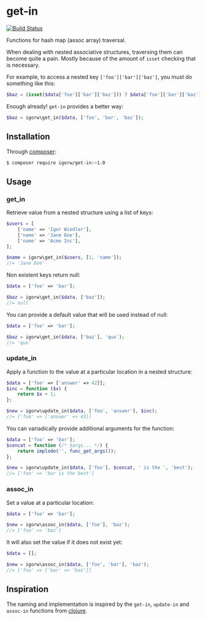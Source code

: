 # get-in

[![Build Status](https://travis-ci.org/igorw/get-in.png)](https://travis-ci.org/igorw/get-in)

Functions for hash map (assoc array) traversal.

When dealing with nested associative structures, traversing them can become
quite a pain. Mostly because of the amount of `isset` checking that is
necessary.

For example, to access a nested key `['foo']['bar']['baz']`, you must do
something like this:

```php
$baz = (isset($data['foo']['bar']['baz'])) ? $data['foo']['bar']['baz'] : null;
```

Enough already! `get-in` provides a better way:

```php
$baz = igorw\get_in($data, ['foo', 'bar', 'baz']);
```

## Installation

Through [composer](http://getcomposer.org):

```bash
$ composer require igorw/get-in:~1.0
```

## Usage

### get_in

Retrieve value from a nested structure using a list of keys:

```php
$users = [
    ['name' => 'Igor Wiedler'],
    ['name' => 'Jane Doe'],
    ['name' => 'Acme Inc'],
];

$name = igorw\get_in($users, [1, 'name']);
//= 'Jane Doe'
```

Non existent keys return null:

```php
$data = ['foo' => 'bar'];

$baz = igorw\get_in($data, ['baz']);
//= null
```
You can provide a default value that will be used instead of null:

```php
$data = ['foo' => 'bar'];

$baz = igorw\get_in($data, ['baz'], 'qux');
//= 'qux'
```
### update_in

Apply a function to the value at a particular location in a nested structure:

```php
$data = ['foo' => ['answer' => 42]];
$inc = function ($x) {
    return $x + 1;
};

$new = igorw\update_in($data, ['foo', 'answer'], $inc);
//= ['foo' => ['answer' => 43]]
```

You can variadically provide additional arguments for the function:

```php
$data = ['foo' => 'bar'];
$concat = function (/* $args... */) {
    return implode('', func_get_args());
};

$new = igorw\update_in($data, ['foo'], $concat, ' is the ', 'best');
//= ['foo' => 'bar is the best']
```

### assoc_in

Set a value at a particular location:

```php
$data = ['foo' => 'bar'];

$new = igorw\assoc_in($data, ['foo'], 'baz');
//= ['foo' => 'baz']
```

It will also set the value if it does not exist yet:

```php
$data = [];

$new = igorw\assoc_in($data, ['foo', 'bar'], 'baz');
//= ['foo' => ['bar' => 'baz']]
```

## Inspiration

The naming and implementation is inspired by the `get-in`, `update-in` and
`assoc-in` functions from [clojure](http://clojure.org).
